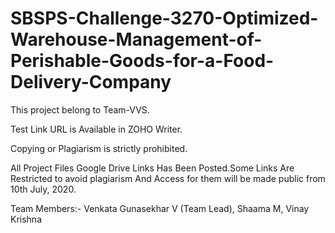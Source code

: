 # SBSPS-Challenge-3270-Optimized-Warehouse-Management-of-Perishable-Goods-for-a-Food-Delivery-Company
This project belong to Team-VVS.

Test Link URL is Available in ZOHO Writer.

Copying or Plagiarism is strictly prohibited.

All Project Files Google Drive Links Has Been Posted.Some Links Are Restricted to avoid plagiarism And Access for them will be made public from 10th July, 2020.

Team Members:-
Venkata Gunasekhar V (Team Lead),
Shaama M,
Vinay Krishna
